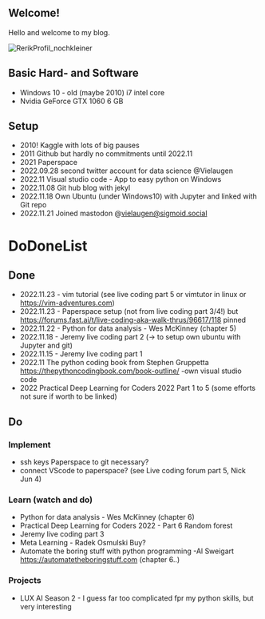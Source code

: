 ## Welcome!


Hello and welcome to my blog. 

![RerikProfil_nochkleiner](https://user-images.githubusercontent.com/12997753/201469698-317e329b-4d46-4913-8cf4-cd6b612d268f.jpg)

## Basic Hard- and Software
- Windows 10 - old (maybe 2010) i7 intel core
- Nvidia GeForce GTX 1060 6 GB

## Setup
- 2010! Kaggle with lots of big pauses
- 2011 Github but hardly no commitments until 2022.11
- 2021 Paperspace 
- 2022.09.28 second twitter account for data science @Vielaugen
- 2022.11 Visual studio code - App to easy python on Windows 
- 2022.11.08 Git hub blog with jekyl
- 2022.11.18 Own Ubuntu (under Windows10) with Jupyter and linked with Git repo
- 2022.11.21 Joined mastodon @vielaugen@sigmoid.social


# DoDoneList
## Done
- 2022.11.23 - vim tutorial (see live coding part 5 or vimtutor in linux or https://vim-adventures.com)
- 2022.11.23 - Paperspace setup (not from live coding part 3/4!) but https://forums.fast.ai/t/live-coding-aka-walk-thrus/96617/118 pinned
- 2022.11.22 - Python for data analysis - Wes McKinney (chapter 5)
- 2022.11.18 - Jeremy live coding part 2 (-> to setup own ubuntu with Jupyter and git)
- 2022.11.15 - Jeremy live coding part 1  
- 2022.11 The python coding book from Stephen Gruppetta https://thepythoncodingbook.com/book-outline/ -own visual studio code
- 2022 Practical Deep Learning for Coders 2022 Part 1 to 5 (some efforts not sure if worth to be linked)


## Do
### Implement
- ssh keys Paperspace to git necessary?
- connect VScode to paperspace? (see Live coding forum part 5, Nick Jun 4)

### Learn (watch and do) 
- Python for data analysis - Wes McKinney (chapter 6)
- Practical Deep Learning for Coders 2022 - Part 6 Random forest
- Jeremy live coding part 3
- Meta Learning -  Radek Osmulski Buy?
- Automate the boring stuff with python programming -Al Sweigart https://automatetheboringstuff.com (chapter 6..)

### Projects
- LUX AI Season 2 - I guess far too complicated fpr my python skills, but very interesting
